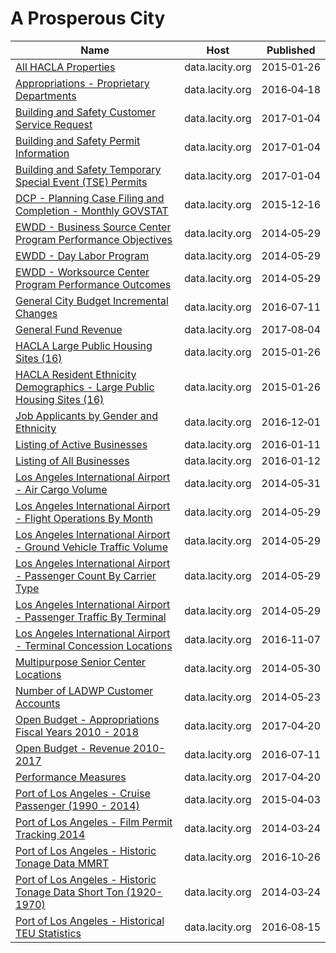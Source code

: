 # A Prosperous City

Name | Host | Published
---- | ---- | ---------
[All HACLA Properties](../datasets/uzyn-z273.md) | data.lacity.org | 2015&#x2011;01&#x2011;26
[Appropriations - Proprietary Departments](../datasets/jauz-q9v3.md) | data.lacity.org | 2016&#x2011;04&#x2011;18
[Building and Safety Customer Service Request](../datasets/bsvt-chkv.md) | data.lacity.org | 2017&#x2011;01&#x2011;04
[Building and Safety Permit Information](../datasets/yv23-pmwf.md) | data.lacity.org | 2017&#x2011;01&#x2011;04
[Building and Safety Temporary Special Event (TSE) Permits](../datasets/8spw-3fhx.md) | data.lacity.org | 2017&#x2011;01&#x2011;04
[DCP - Planning Case Filing and Completion - Monthly GOVSTAT](../datasets/x7fn-uidm.md) | data.lacity.org | 2015&#x2011;12&#x2011;16
[EWDD - Business Source Center Program Performance Objectives](../datasets/qqur-fdui.md) | data.lacity.org | 2014&#x2011;05&#x2011;29
[EWDD - Day Labor Program](../datasets/9et4-6fpi.md) | data.lacity.org | 2014&#x2011;05&#x2011;29
[EWDD - Worksource Center Program Performance Outcomes](../datasets/7w5j-7jjp.md) | data.lacity.org | 2014&#x2011;05&#x2011;29
[General City Budget Incremental Changes](../datasets/k4k6-bwwv.md) | data.lacity.org | 2016&#x2011;07&#x2011;11
[General Fund Revenue](../datasets/qrkr-kfbh.md) | data.lacity.org | 2017&#x2011;08&#x2011;04
[HACLA Large Public Housing Sites (16)](../datasets/9rf7-dm83.md) | data.lacity.org | 2015&#x2011;01&#x2011;26
[HACLA Resident Ethnicity Demographics - Large Public Housing Sites (16)](../datasets/f88n-w5b8.md) | data.lacity.org | 2015&#x2011;01&#x2011;26
[Job Applicants by Gender and Ethnicity](../datasets/mkf9-fagf.md) | data.lacity.org | 2016&#x2011;12&#x2011;01
[Listing of Active Businesses](../datasets/6rrh-rzua.md) | data.lacity.org | 2016&#x2011;01&#x2011;11
[Listing of All Businesses](../datasets/r4uk-afju.md) | data.lacity.org | 2016&#x2011;01&#x2011;12
[Los Angeles International Airport - Air Cargo Volume](../datasets/tx7r-x3hp.md) | data.lacity.org | 2014&#x2011;05&#x2011;31
[Los Angeles International Airport - Flight Operations By Month](../datasets/ajiv-uc63.md) | data.lacity.org | 2014&#x2011;05&#x2011;29
[Los Angeles International Airport - Ground Vehicle Traffic Volume](../datasets/9uit-a3wp.md) | data.lacity.org | 2014&#x2011;05&#x2011;29
[Los Angeles International Airport - Passenger Count By Carrier Type](../datasets/d3a2-7j6v.md) | data.lacity.org | 2014&#x2011;05&#x2011;29
[Los Angeles International Airport - Passenger Traffic By Terminal](../datasets/g3qu-7q2u.md) | data.lacity.org | 2014&#x2011;05&#x2011;29
[Los Angeles International Airport - Terminal Concession Locations](../datasets/j6u4-c4yh.md) | data.lacity.org | 2016&#x2011;11&#x2011;07
[Multipurpose Senior Center Locations](../datasets/qf8m-dzta.md) | data.lacity.org | 2014&#x2011;05&#x2011;30
[Number of LADWP Customer Accounts](../datasets/4z5w-yabs.md) | data.lacity.org | 2014&#x2011;05&#x2011;23
[Open Budget - Appropriations Fiscal Years 2010 - 2018](../datasets/5242-pnmt.md) | data.lacity.org | 2017&#x2011;04&#x2011;20
[Open Budget - Revenue 2010-2017](../datasets/ih6g-qkwz.md) | data.lacity.org | 2016&#x2011;07&#x2011;11
[Performance Measures](../datasets/bywz-284j.md) | data.lacity.org | 2017&#x2011;04&#x2011;20
[Port of Los Angeles - Cruise Passenger (1990 - 2014)](../datasets/jmt8-y5rm.md) | data.lacity.org | 2015&#x2011;04&#x2011;03
[Port of Los Angeles - Film Permit Tracking 2014](../datasets/geed-7eey.md) | data.lacity.org | 2014&#x2011;03&#x2011;24
[Port of Los Angeles - Historic Tonage Data MMRT](../datasets/i9rh-q5gx.md) | data.lacity.org | 2016&#x2011;10&#x2011;26
[Port of Los Angeles - Historic Tonage Data Short Ton (1920-1970)](../datasets/5a4i-e2zs.md) | data.lacity.org | 2014&#x2011;03&#x2011;24
[Port of Los Angeles - Historical TEU Statistics](../datasets/38a8-tm7u.md) | data.lacity.org | 2016&#x2011;08&#x2011;15

